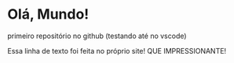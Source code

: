 # Olá, Mundo!

primeiro repositório no github (testando até no vscode)

Essa linha de texto foi feita no próprio site! QUE IMPRESSIONANTE!

